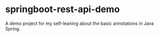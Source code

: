 # springboot-rest-api-demo
A demo project for my self-leaning about the basic annotations in Java Spring.

